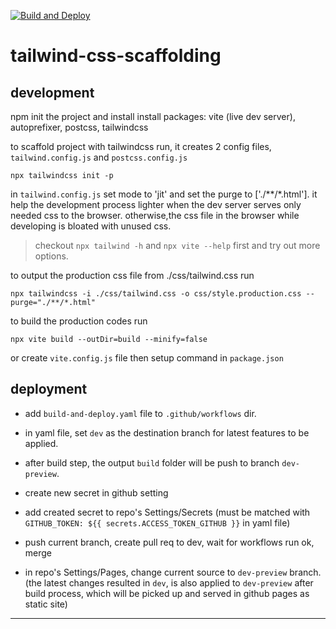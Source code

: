 [![Build and Deploy](https://github.com/oktesting/oktesting.github.io/actions/workflows/build-and-deploy.yaml/badge.svg)](https://github.com/oktesting/oktesting.github.io/actions/workflows/build-and-deploy.yaml)

# tailwind-css-scaffolding

## development

npm init the project and install install packages: vite (live dev server), autoprefixer, postcss, tailwindcss

to scaffold project with tailwindcss run, it creates 2 config files, `tailwind.config.js` and `postcss.config.js`

```
npx tailwindcss init -p
```

in `tailwind.config.js` set mode to 'jit' and set the purge to ['./**/*.html']. it help the development process lighter when the dev server serves only needed css to the browser. otherwise,the css file in the browser while developing is bloated with unused css.

> checkout `npx tailwind -h` and `npx vite --help` first and try out more options.

to output the production css file from ./css/tailwind.css run

```
npx tailwindcss -i ./css/tailwind.css -o css/style.production.css --purge="./**/*.html"
```

to build the production codes run

```
npx vite build --outDir=build --minify=false
```

or create `vite.config.js` file then setup command in `package.json`

## deployment

- add `build-and-deploy.yaml` file to `.github/workflows` dir.

 - in yaml file, set `dev` as the destination branch for latest features to be applied.

 - after build step, the output `build` folder will be push to branch `dev-preview`.

- create new secret in github setting

- add created secret to repo's Settings/Secrets (must be matched with `GITHUB_TOKEN: ${{ secrets.ACCESS_TOKEN_GITHUB }}` in yaml file)

- push current branch, create pull req to dev, wait for workflows run ok, merge

- in repo's Settings/Pages, change current source to `dev-preview` branch. (the latest changes resulted in `dev`, is also applied to `dev-preview` after build process, which will be picked up and served in github pages as static site)

---
